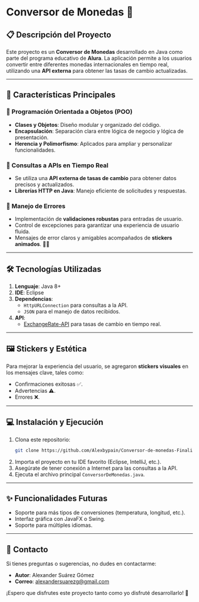 # Conversor de Monedas 💱

## 📋 Descripción del Proyecto

Este proyecto es un **Conversor de Monedas** desarrollado en Java como parte del programa educativo de **Alura**. La aplicación permite a los usuarios convertir entre diferentes monedas internacionales en tiempo real, utilizando una **API externa** para obtener las tasas de cambio actualizadas.

---

## 🚀 Características Principales

### 🔹 Programación Orientada a Objetos (POO)
- **Clases y Objetos**: Diseño modular y organizado del código.
- **Encapsulación**: Separación clara entre lógica de negocio y lógica de presentación.
- **Herencia y Polimorfismo**: Aplicados para ampliar y personalizar funcionalidades.

### 🔹 Consultas a APIs en Tiempo Real
- Se utiliza una **API externa de tasas de cambio** para obtener datos precisos y actualizados.
- **Librerías HTTP en Java**: Manejo eficiente de solicitudes y respuestas.

### 🔹 Manejo de Errores
- Implementación de **validaciones robustas** para entradas de usuario.
- Control de excepciones para garantizar una experiencia de usuario fluida.
- Mensajes de error claros y amigables acompañados de **stickers animados**. 🎨✨

---

## 🛠️ Tecnologías Utilizadas

1. **Lenguaje**: Java 8+
2. **IDE**: Eclipse
3. **Dependencias**: 
   - `HttpURLConnection` para consultas a la API.
   - `JSON` para el manejo de datos recibidos.
4. **API**: 
   - [ExchangeRate-API](https://www.exchangerate-api.com/) para tasas de cambio en tiempo real.

---

## 🖼️ Stickers y Estética

Para mejorar la experiencia del usuario, se agregaron **stickers visuales** en los mensajes clave, tales como:
- Confirmaciones exitosas ✅.
- Advertencias ⚠️.
- Errores ❌.

---

## 💻 Instalación y Ejecución

1. Clona este repositorio:
   ```bash
   git clone https://github.com/Alexbypain/Conversor-de-monedas-Finalizado.git
   ```
2. Importa el proyecto en tu IDE favorito (Eclipse, IntelliJ, etc.).
3. Asegúrate de tener conexión a Internet para las consultas a la API.
4. Ejecuta el archivo principal `ConversorDeMonedas.java`.

---

## ✨ Funcionalidades Futuras
- Soporte para más tipos de conversiones (temperatura, longitud, etc.).
- Interfaz gráfica con JavaFX o Swing.
- Soporte para múltiples idiomas.

---

## 📧 Contacto
Si tienes preguntas o sugerencias, no dudes en contactarme:
- **Autor**: Alexander Suárez Gómez
- **Correo**: alexandersuarezg@gmail.com

¡Espero que disfrutes este proyecto tanto como yo disfruté desarrollarlo! 🎉
